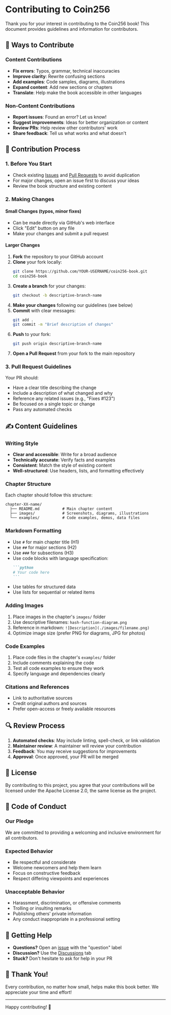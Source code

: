 # Contributing to Coin256

Thank you for your interest in contributing to the Coin256 book! This document provides guidelines and information for contributors.

## 🎯 Ways to Contribute

### Content Contributions
- **Fix errors**: Typos, grammar, technical inaccuracies
- **Improve clarity**: Rewrite confusing sections
- **Add examples**: Code samples, diagrams, illustrations
- **Expand content**: Add new sections or chapters
- **Translate**: Help make the book accessible in other languages

### Non-Content Contributions
- **Report issues**: Found an error? Let us know!
- **Suggest improvements**: Ideas for better organization or content
- **Review PRs**: Help review other contributors' work
- **Share feedback**: Tell us what works and what doesn't

## 📝 Contribution Process

### 1. Before You Start
- Check existing [Issues](../../issues) and [Pull Requests](../../pulls) to avoid duplication
- For major changes, open an issue first to discuss your ideas
- Review the book structure and existing content

### 2. Making Changes

#### Small Changes (typos, minor fixes)
- Can be made directly via GitHub's web interface
- Click "Edit" button on any file
- Make your changes and submit a pull request

#### Larger Changes
1. **Fork** the repository to your GitHub account
2. **Clone** your fork locally:
   ```bash
   git clone https://github.com/YOUR-USERNAME/coin256-book.git
   cd coin256-book
   ```
3. **Create a branch** for your changes:
   ```bash
   git checkout -b descriptive-branch-name
   ```
4. **Make your changes** following our guidelines (see below)
5. **Commit** with clear messages:
   ```bash
   git add .
   git commit -m "Brief description of changes"
   ```
6. **Push** to your fork:
   ```bash
   git push origin descriptive-branch-name
   ```
7. **Open a Pull Request** from your fork to the main repository

### 3. Pull Request Guidelines

Your PR should:
- Have a clear title describing the change
- Include a description of what changed and why
- Reference any related issues (e.g., "Fixes #123")
- Be focused on a single topic or change
- Pass any automated checks

## ✍️ Content Guidelines

### Writing Style
- **Clear and accessible**: Write for a broad audience
- **Technically accurate**: Verify facts and examples
- **Consistent**: Match the style of existing content
- **Well-structured**: Use headers, lists, and formatting effectively

### Chapter Structure
Each chapter should follow this structure:
```
chapter-XX-name/
  ├── README.md          # Main chapter content
  ├── images/            # Screenshots, diagrams, illustrations
  └── examples/          # Code examples, demos, data files
```

### Markdown Formatting
- Use `#` for main chapter title (H1)
- Use `##` for major sections (H2)
- Use `###` for subsections (H3)
- Use code blocks with language specification:
  ````markdown
  ```python
  # Your code here
  ```
  ````
- Use tables for structured data
- Use lists for sequential or related items

### Adding Images
1. Place images in the chapter's `images/` folder
2. Use descriptive filenames: `hash-function-diagram.png`
3. Reference in markdown: `![Description](./images/filename.png)`
4. Optimize image size (prefer PNG for diagrams, JPG for photos)

### Code Examples
1. Place code files in the chapter's `examples/` folder
2. Include comments explaining the code
3. Test all code examples to ensure they work
4. Specify language and dependencies clearly

### Citations and References
- Link to authoritative sources
- Credit original authors and sources
- Prefer open-access or freely available resources

## 🔍 Review Process

1. **Automated checks**: May include linting, spell-check, or link validation
2. **Maintainer review**: A maintainer will review your contribution
3. **Feedback**: You may receive suggestions for improvements
4. **Approval**: Once approved, your PR will be merged

## 📜 License

By contributing to this project, you agree that your contributions will be licensed under the Apache License 2.0, the same license as the project.

## 🤝 Code of Conduct

### Our Pledge
We are committed to providing a welcoming and inclusive environment for all contributors.

### Expected Behavior
- Be respectful and considerate
- Welcome newcomers and help them learn
- Focus on constructive feedback
- Respect differing viewpoints and experiences

### Unacceptable Behavior
- Harassment, discrimination, or offensive comments
- Trolling or insulting remarks
- Publishing others' private information
- Any conduct inappropriate in a professional setting

## 💬 Getting Help

- **Questions?** Open an [issue](../../issues) with the "question" label
- **Discussion?** Use the [Discussions](../../discussions) tab
- **Stuck?** Don't hesitate to ask for help in your PR

## 🙏 Thank You!

Every contribution, no matter how small, helps make this book better. We appreciate your time and effort!

---

Happy contributing! 🚀
